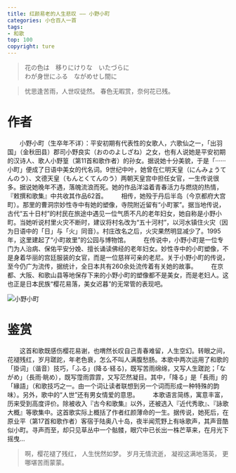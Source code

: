 ```yaml
---
title: 红颜易老的人生悲叹 —— 小野小町
categories: 小仓百人一首
tags:
- 和歌
top: 100
copyright: ture
---
```


> 花の色は&emsp;移りにけりな&emsp;いたづらに  
> わが身世にふる&emsp;ながめせし間に

> 忧思逢苦雨，人世叹徒然。
> 春色无暇赏，奈何花已残。

<!-- more -->

# 作者
&emsp;&emsp;小野小町（生卒年不详）：平安初期有代表性的女歌人，六歌仙之一，「出羽国」（金秋田县）郡司小野良实（おののよしざね）之女，也有人说她是平安初期的汉诗人、歌人小野篁（第11首和歌作者）的孙女。据说她十分美貌，于是「······小町」便成了日语中美女的代名词。9世纪中叶，她曾在仁明天皇（にんみょうてんのう）、文德天皇（もんとくてんのう）两朝天皇宫中担任女官，一生传说很多。据说她晚年不遇，落魄流浪而死。她的作品洋溢着青春活力与燃烧的热情，『敕撰和歌集』中共收其作品62首。
&emsp;&emsp;相传，她殁于丹后半岛（今京都府大宫町）。那里的曹洞宗妙性寺中有她的塑像，寺院附近留有“小町冢”。据当地传说，古代“五十日村”的村民在旅途中遇见一位气质不凡的老年妇女，她自称是小野小町。当她听说村里火灾不断时，建议将村名改为“五十河村”，以河水镇住火灾（因为日语中的「日」与「火」同音）。村庄改名之后，火灾果然明显减少了。1995年，这里建起了“小町故里”的公园与博物馆。
&emsp;&emsp;在传说中，小野小町是一位专门为人治病、保佑平安分娩、擅长诵读佛经的老年妇女。妙性寺中的小町塑像，不是身着华丽的宫廷服装的女官，而是一位慈祥可亲的老尼。关于小野小町的传说，至今仍广为流传，据统计，全日本共有260余处流传着有关她的故事。
&emsp;&emsp;在京都、大阪、和歌山县等地保存下来的小野小町的塑像都不是美女，而是老妇人。这也正是日本民族“樱花易落，美女迟暮”的无常管的表现吧。

![](http://pz1livcqe.bkt.clouddn.com/小野小町.jpg '小野小町')

# 鉴赏
&emsp;&emsp;这首和歌既感伤樱花易谢，也喟然长叹自己青春难留，人生空幻。转眼之间，花褪残红，岁月蹉跎，年老色衰，怎么不叫人满腹愁肠。本歌中两次运用了和歌的「掛词」（谐音）技巧，「ふる」(降る·経る)，既写苦雨绵绵，又写人生蹉跎；「ながめ」（長雨·眺め），既写霪雨霏霏，又写茫然凝目。其中，「降る」是「長雨」的「緣語」（和歌技巧之一。由一个词让读者联想到另一个词而形成一种特殊的韵味）。另外，歌中的“人世”还有男女情爱的意思。
&emsp;&emsp;本歌语言简练，寓意丰富，历来受到高度评价。除被收入『古今和歌集』以外，还被选入『近代秀歌』、『詠歌大概』等歌集中。这首歌实际上概括了作者红颜薄命的一生。据传说，她死后，在原业平（第17首和歌作者）客宿于陆奥八十岛，夜半闻荒野上有咏歌声，其声音酷似小町。寻声而至，却只见草丛中一个骷髅，眼穴中已长出一株芒草来，在月光下摇曳...

> 啊，樱花褪了残红，
> 人生恍然如梦。
> 岁月无情流逝，
> 凝视这满地落英，
> 更哪堪苦雨蒙蒙。